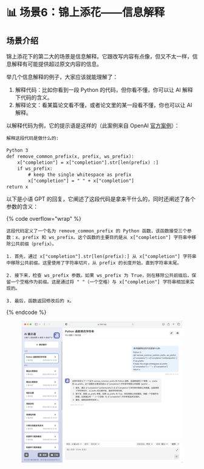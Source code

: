 # 📊 场景6：锦上添花——信息解释

## 场景介绍

锦上添花下的第二大的场景是信息解释。它跟改写内容有点像，但又不太一样，信息解释有可能提供超过原文内容的信息。

举几个信息解释的例子，大家应该就能理解了：

1. 解释代码：比如你看到一段 Python 的代码，但你看不懂，你可以让 AI 解释下代码的含义。
2. 解释论文：看某篇论文看不懂，或者论文里的某一段看不懂，你也可以让 AI 解释。

以解释代码为例，它的提示语是这样的（此案例来自 OpenAI [官方案例](https://platform.openai.com/examples/default-python-to-natural-language)）：

```other
解释这段代码是做什么的:

Python 3 
def remove_common_prefix(x, prefix, ws_prefix): 
    x["completion"] = x["completion"].str[len(prefix) :] 
    if ws_prefix: 
        # keep the single whitespace as prefix 
        x["completion"] = " " + x["completion"] 
return x
```

以下是小语 GPT 的回复，它阐述了这段代码是拿来干什么的，同时还阐述了各个参数的含义：

{% code overflow="wrap" %}
```other
这段代码定义了一个名为 remove_common_prefix 的 Python 函数，该函数接受三个参数：x、prefix 和 ws_prefix。这个函数的主要目的是从 x["completion"] 字符串中移除公共前缀（prefix）。

1. 首先，通过 x["completion"].str[len(prefix):] 从 x["completion"] 字符串中移除公共前缀。这里使用了字符串切片，从 prefix 的长度开始，直到字符串末尾。

2. 接下来，检查 ws_prefix 参数。如果 ws_prefix 为 True，则在移除公共前缀后，保留一个空格作为前缀。这是通过将 " "（一个空格）与 x["completion"] 字符串相加来实现的。

3. 最后，函数返回修改后的 x。
```
{% endcode %}

<figure><img src="../.gitbook/assets/image (44).png" alt=""><figcaption></figcaption></figure>
